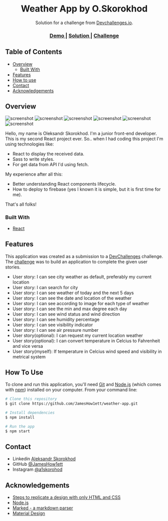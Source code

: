 <!-- Please update value in the {}  -->

<h1 align="center">Weather App by O.Skorokhod</h1>

<div align="center">
   Solution for a challenge from  <a href="http://devchallenges.io" target="_blank">Devchallenges.io</a>.
</div>

<div align="center">
  <h3>
    <a href="https://skorokhod-weather-app.web.app">
      Demo
    </a>
    <span> | </span>
    <a href="https://github.com/JamesHow1ett/weather-app.git">
      Solution
    </a>
    <span> | </span>
    <a href="https://devchallenges.io/challenges/mM1UIenRhK808W8qmLWv">
      Challenge
    </a>
  </h3>
</div>

<!-- TABLE OF CONTENTS -->

## Table of Contents

- [Overview](#overview)
  - [Built With](#built-with)
- [Features](#features)
- [How to use](#how-to-use)
- [Contact](#contact)
- [Acknowledgements](#acknowledgements)

<!-- OVERVIEW -->

## Overview

![screenshot](https://raw.githubusercontent.com/JamesHow1ett/weather-app/main/.github/screenshots/fullscreenApp.JPG)
![screenshot](https://raw.githubusercontent.com/JamesHow1ett/weather-app/main/.github/screenshots/fullscreenAppF.JPG)
![screenshot](https://raw.githubusercontent.com/JamesHow1ett/weather-app/main/.github/screenshots/fullscreenAppSearch.JPG)
![screenshot](https://raw.githubusercontent.com/JamesHow1ett/weather-app/main/.github/screenshots/mobileScreenApp.JPG)
![screenshot](https://raw.githubusercontent.com/JamesHow1ett/weather-app/main/.github/screenshots/mobileScreenAppSecond.JPG)
![screenshot](https://raw.githubusercontent.com/JamesHow1ett/weather-app/main/.github/screenshots/mobileScreenAppThird.JPG)

Hello, my name is Oleksandr Skorokhod. I'm a junior front-end developer. This is my second React project ever. So.. when I had coding this project I'm using technologies like:

 -  React to display the received data.
 -  Sass to write styles.
 -  For get data from API I'd using fetch.

My experience after all this:

 - Better understanding React components lifecycle.
 - How to deploy to firebase (yes I known it is simple, but it is first time for me).

That's all folks!


### Built With

<!-- This section should list any major frameworks that you built your project using. Here are a few examples.-->

- [React](https://reactjs.org/)

## Features

<!-- List the features of your application or follow the template. Don't share the figma file here :) -->

This application was created as a submission to a [DevChallenges](https://devchallenges.io/challenges) challenge. The [challenge](https://devchallenges.io/challenges/mM1UIenRhK808W8qmLWv) was to build an application to complete the given user stories.

 - User story: I can see city weather as default, preferably my current location
 - User story: I can search for city
 - User story: I can see weather of today and the next 5 days
 - User story: I can see the date and location of the weather
 - User story: I can see according to image for each type of weather
 - User story: I can see the min and max degree each day
 - User story: I can see wind status and wind direction
 - User story: I can see humidity percentage
 - User story: I can see visibility indicator
 - User story: I can see air pressure number
 - User story(optional): I can request my current location weather
 - User story(optional): I can convert temperature in Celcius to Fahrenheit and vice versa
 - User story(myself): If temperature in Celcius wind speed and visibility in metrical system


## How To Use

<!-- Example: -->

To clone and run this application, you'll need [Git](https://git-scm.com) and [Node.js](https://nodejs.org/en/download/) (which comes with [npm](http://npmjs.com)) installed on your computer. From your command line:

```bash
# Clone this repository
$ git clone https://github.com/JamesHow1ett/weather-app.git

# Install dependencies
$ npm install

# Run the app
$ npm start
```

## Contact

- Linkedin [Aleksandr Skorokhod](https://www.linkedin.com/in/aleksandr-skorokhod-4630871b2/)
- GitHub [@JamesHow1ett](https://github.com/JamesHow1ett)
- Instagram [@a1skorohod](https://instagram.com/a1skorohod)

## Acknowledgements

<!-- This section should list any articles or add-ons/plugins that helps you to complete the project. This is optional but it will help you in the future. For example: -->

- [Steps to replicate a design with only HTML and CSS](https://devchallenges-blogs.web.app/how-to-replicate-design/)
- [Node.js](https://nodejs.org/)
- [Marked - a markdown parser](https://github.com/chjj/marked)
- [Material Design](https://material.io/)
